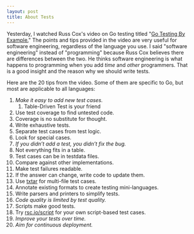 ```yaml
---
layout: post
title: About Tests
---
```

Yesterday, I watched Russ Cox's video on Go testing titled "[Go Testing By Example.](https://research.swtch.com/testing)" The points and tips provided in the video are very useful for software engineering, regardless of the language you use. I said "software engineering" instead of "programming" because Russ Cox believes there are differences between the two. He thinks software engineering is what happens to programming when you add _time_ and _other_ programmers. That is a good insight and the reason why we should write tests.

Here are the 20 tips from the video. Some of them are specific to Go, but most are applicable to all languages:

1. _Make it easy to add new test cases._
   1. Table-Driven Test is your friend
2. Use test coverage to find untested code.
3. Coverage is no substitute for thought.
4. Write exhaustive tests.
5. Separate test cases from test logic.
6. Look for special cases.
7. _If you didn’t add a test, you didn’t fix the bug._
8. Not everything fits in a table.
9. Test cases can be in testdata files.
10. Compare against other implementations.
11. Make test failures readable.
12. If the answer can change, write code to update them.
13. Use [txtar](https://pkg.go.dev/golang.org/x/tools/txtar) for multi-file test cases.
14. Annotate existing formats to create testing mini-languages.
15. Write parsers and printers to simplify tests.
16. _Code quality is limited by test quality._
17. Scripts make good tests.
18. Try [rsc.io/script](https://pkg.go.dev/rsc.io/script) for your own script-based test cases.
19. _Improve your tests over time._
20. _Aim for continuous deployment._

